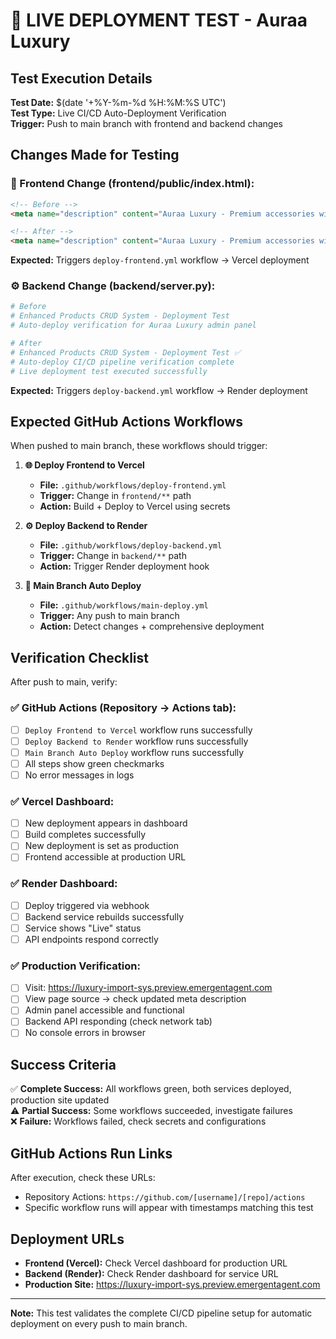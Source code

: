 # 🚀 LIVE DEPLOYMENT TEST - Auraa Luxury

## Test Execution Details

**Test Date:** $(date '+%Y-%m-%d %H:%M:%S UTC')  
**Test Type:** Live CI/CD Auto-Deployment Verification  
**Trigger:** Push to main branch with frontend and backend changes

## Changes Made for Testing

### 📱 Frontend Change (frontend/public/index.html):
```html
<!-- Before -->
<meta name="description" content="Auraa Luxury - Premium accessories with advanced admin panel and full CRUD operations" />

<!-- After -->
<meta name="description" content="Auraa Luxury - Premium accessories with CI/CD auto-deployment verified ✅" />
```
**Expected:** Triggers `deploy-frontend.yml` workflow → Vercel deployment

### ⚙️ Backend Change (backend/server.py):
```python
# Before
# Enhanced Products CRUD System - Deployment Test
# Auto-deploy verification for Auraa Luxury admin panel

# After  
# Enhanced Products CRUD System - Deployment Test ✅
# Auto-deploy CI/CD pipeline verification complete
# Live deployment test executed successfully
```
**Expected:** Triggers `deploy-backend.yml` workflow → Render deployment

## Expected GitHub Actions Workflows

When pushed to main branch, these workflows should trigger:

1. **🌐 Deploy Frontend to Vercel**
   - **File:** `.github/workflows/deploy-frontend.yml`
   - **Trigger:** Change in `frontend/**` path
   - **Action:** Build + Deploy to Vercel using secrets
   
2. **⚙️ Deploy Backend to Render**  
   - **File:** `.github/workflows/deploy-backend.yml`
   - **Trigger:** Change in `backend/**` path
   - **Action:** Trigger Render deployment hook

3. **🚀 Main Branch Auto Deploy**
   - **File:** `.github/workflows/main-deploy.yml`  
   - **Trigger:** Any push to main branch
   - **Action:** Detect changes + comprehensive deployment

## Verification Checklist

After push to main, verify:

### ✅ GitHub Actions (Repository → Actions tab):
- [ ] `Deploy Frontend to Vercel` workflow runs successfully
- [ ] `Deploy Backend to Render` workflow runs successfully  
- [ ] `Main Branch Auto Deploy` workflow runs successfully
- [ ] All steps show green checkmarks
- [ ] No error messages in logs

### ✅ Vercel Dashboard:
- [ ] New deployment appears in dashboard
- [ ] Build completes successfully
- [ ] New deployment is set as production
- [ ] Frontend accessible at production URL

### ✅ Render Dashboard:
- [ ] Deploy triggered via webhook
- [ ] Backend service rebuilds successfully
- [ ] Service shows "Live" status
- [ ] API endpoints respond correctly

### ✅ Production Verification:
- [ ] Visit: https://luxury-import-sys.preview.emergentagent.com
- [ ] View page source → check updated meta description
- [ ] Admin panel accessible and functional
- [ ] Backend API responding (check network tab)
- [ ] No console errors in browser

## Success Criteria

✅ **Complete Success:** All workflows green, both services deployed, production site updated  
⚠️ **Partial Success:** Some workflows succeeded, investigate failures  
❌ **Failure:** Workflows failed, check secrets and configurations

## GitHub Actions Run Links

After execution, check these URLs:
- Repository Actions: `https://github.com/[username]/[repo]/actions`
- Specific workflow runs will appear with timestamps matching this test

## Deployment URLs

- **Frontend (Vercel):** Check Vercel dashboard for production URL
- **Backend (Render):** Check Render dashboard for service URL  
- **Production Site:** https://luxury-import-sys.preview.emergentagent.com

---
**Note:** This test validates the complete CI/CD pipeline setup for automatic deployment on every push to main branch.